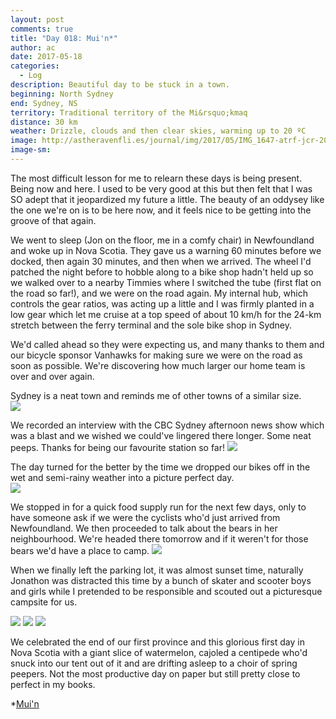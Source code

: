 ```yaml
---
layout: post
comments: true
title: "Day 018: Mui'n*"
author: ac
date: 2017-05-18
categories:
  - Log
description: Beautiful day to be stuck in a town.
beginning: North Sydney
end: Sydney, NS
territory: Traditional territory of the Mi&rsquo;kmaq 
distance: 30 km
weather: Drizzle, clouds and then clear skies, warming up to 20 ºC
image: http://astheravenfli.es/journal/img/2017/05/IMG_1647-atrf-jcr-2000-web.jpg
image-sm:
---
```


The most difficult lesson for me to relearn these days is being present. Being now and here. I used to be very good at this but then felt that I was SO adept that it jeopardized my future a little. The beauty of an oddysey like the one we're on is to be here now, and it feels nice to be getting into the groove of that again. 

We went to sleep (Jon on the floor, me in a comfy chair) in Newfoundland and woke up in Nova Scotia. They gave us a warning 60 minutes before we docked, then again 30 minutes, and then when we arrived. The wheel I'd patched the night before to hobble along to a bike shop hadn't held up so we walked over to a nearby Timmies where I switched the tube (first flat on the road so far!), and we were on the road again. My internal hub, which controls the gear ratios, was acting up a little and I was firmly planted in a low gear which let me cruise at a top speed of about 10 km/h for the 24-km stretch between the ferry terminal and the sole bike shop in Sydney. 

We'd called ahead so they were expecting us, and many thanks to them and our bicycle sponsor Vanhawks for making sure we were on the road as soon as possible. We're discovering how much larger our home team is over and over again.

Sydney is a neat town and reminds me of other towns of a similar size.  
<img src="http://astheravenfli.es/journal/img/2017/05/IMG_1658-atrf-jcr-2000-web.jpg">

We recorded an interview with the CBC Sydney afternoon news show which was a blast and we wished we could've lingered there longer. Some neat peeps. Thanks for being our favourite station so far! 
<img src="http://astheravenfli.es/journal/img/2017/05/IMG_1655-atrf-ac-2000-web.jpg">

The day turned for the better by the time we dropped our bikes off in the wet and semi-rainy weather into a picture perfect day.  
<img src="http://astheravenfli.es/journal/img/2017/05/IMG_7939-atrf-ac-2000-web.jpg">

We stopped in for a quick food supply run for the next few days, only to have someone ask if we were the cyclists who'd just arrived from Newfoundland. We then proceeded to talk about the bears in her neighbourhood. We're headed there tomorrow and if it weren't for those bears we'd have a place to camp. 
<img src="http://astheravenfli.es/journal/img/2017/05/IMG_1661-atrf-jcr-2000-web.jpg">

When we finally left the parking lot, it was almost sunset time, naturally Jonathon was distracted this time by a bunch of skater and scooter boys and girls while I pretended to be responsible and scouted out a picturesque campsite for us.

<img src="http://astheravenfli.es/journal/img/2017/05/IMG_1769-atrf-jcr-2000-web.jpg">
<img src="http://astheravenfli.es/journal/img/2017/05/IMG_1725-atrf-jcr-2000-web.jpg">
<img src="http://astheravenfli.es/journal/img/2017/05/IMG_1815-atrf-jcr-2000-web.jpg">

We celebrated the end of our first province and this glorious first day in Nova Scotia with a giant slice of watermelon, cajoled a centipede who'd snuck into our tent out of it and are drifting asleep to a choir of spring peepers. Not the most productive day on paper but still pretty close to perfect in my books.

*[Mui'n](https://www.mikmaqonline.org/servlet/dictionaryFrameSet.html?arg0=bear&method=searchFromEnglish)